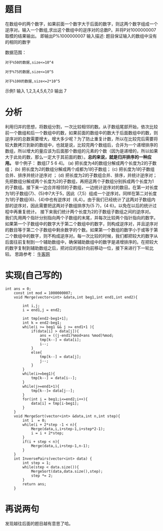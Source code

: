 # 题目
在数组中的两个数字，如果前面一个数字大于后面的数字，则这两个数字组成一个逆序对。输入一个数组,求出这个数组中的逆序对的总数P。并将P对1000000007取模的结果输出。 即输出P%1000000007
输入描述:
题目保证输入的数组中没有的相同的数字

数据范围：

	对于%50的数据,size<=10^4

	对于%75的数据,size<=10^5

	对于%100的数据,size<=2*10^5

示例1
输入
1,2,3,4,5,6,7,0
输出
7
# 分析
利用归并的思想，将数组分割，一次比较相邻的数。从子数组尾部开始，依次比较前一个数组和后一个数组中的数，如果前面的数组中的数大于后面数组中的数，则逆序对的总数需要增大，增大多少呢？为了防止重复计数，所以在比较完后需要将较大数拷贝到新的数组中，也就是说，比较完两个数组后，合并为一个递增排序的数组，所以增大的量应该为后面那个数组的元素的个数（因为是递增的，所以如果大于此处的数，那么一定大于其前面的数）。**总的来说，就是归并排序的一种应用。**
举个例子：
数组[7 5 6 4]。
(a) 把长度为4的数组分解成两个长度为2的子数组；
(b) 把长度为2的数组分解成两个成都为1的子数组；
(c) 把长度为1的子数组 合并、排序并统计逆序对 ；
(d) 把长度为2的子数组合并、排序，并统计逆序对；
先把数组分解成两个长度为2的子数组，再把这两个子数组分别拆成两个长度为1的子数组。接下来一边合并相邻的子数组，一边统计逆序对的数目。在第一对长度为1的子数组{7}、{5}中7大于5，因此（7,5）组成一个逆序对。同样在第二对长度为1的子数组{6}、{4}中也有逆序对（6,4）。由于我们已经统计了这两对子数组内部的逆序对，因此需要把这两对子数组排序为{5 7}，{4 6}。以免在以后的统计过程中再重复统计。
接下来我们统计两个长度为2的子数组子数组之间的逆序对。
我们先用两个指针分别指向两个子数组的末尾，并每次比较两个指针指向的数字。如果第一个子数组中的数字大于第二个数组中的数字，则构成逆序对，并且逆序对的数目等于第二个子数组中剩余数字的个数。如果第一个数组的数字小于或等于第二个数组中的数字，则不构成逆序对。每一次比较的时候，我们都把较大的数字从后面往前复制到一个辅助数组中，确保辅助数组中的数字是递增排序的。在把较大的数字复制到辅助数组之后，把对应的指针向前移动一位，接下来进行下一轮比较。
思路参考：
[牛客网](https://www.nowcoder.com/questionTerminal/96bd6684e04a44eb80e6a68efc0ec6c5)

# 实现(自己写的)
```
int ans = 0;
    const int mod = 1000000007;
    void Merge(vector<int> &data,int beg1,int end1,int end2){
        
        int i,j;
        i = end1,j = end2;
        
        int tmp[end2-beg1+1];
        int k = end2-beg1;
        while(i >= beg1 && j >= end1+1 ){
            if(data[i] > data[j]){
                ans = ((j-end1)%mod+ans %mod)%mod;   
                tmp[k--] = data[i];
                i--;
            }
            else{
                tmp[k--] = data[j];
                j--;
            }
        }
        while(i>=beg1){
            tmp[k--] = data[i--];
        }
        while(j>=end1+1){
            tmp[k--]= data[j--];
        }
        for(int i = beg1;i<=end2;i++){
            data[i] = tmp[i-beg1];
        }
    }
    void MergeSort(vector<int> &data,int n,int step){
        int i  = 0;
        while(i + 2*step -1 < n){
            Merge(data,i,i+step-1,i+step*2-1);
            i = i + 2*step;
        }
        if(i + step < n){
            Merge(data,i,i+step-1,n-1);
        }
    }
    int InversePairs(vector<int> data) {
        int step = 1;
        while(step < data.size()){
            MergeSort(data,data.size(),step);
            step *= 2;
        }
        return ans;
    }
```


# 再说两句
发现越往后面的题目越有意思了哈。